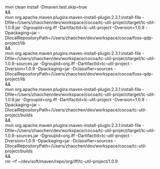 mvn clean install -Dmaven.test.skip=true \
&& \
mvn org.apache.maven.plugins:maven-install-plugin:2.3.1:install-file -Dfile=/Users/zhaochen/dev/workspace/cocoa/tc-util-project/target/tc-util-1.0.9.jar -DgroupId=org.iff -DartifactId=tc-util-project -Dversion=1.0.9 -Dpackaging=jar -DlocalRepositoryPath=/Users/zhaochen/dev/workspace/cocoa/foss-qdp-project/lib \
&& \
mvn org.apache.maven.plugins:maven-install-plugin:2.3.1:install-file -Dfile=/Users/zhaochen/dev/workspace/cocoa/tc-util-project/target/tc-util-1.0.9-sources.jar -DgroupId=org.iff -DartifactId=tc-util-project -Dversion=1.0.9 -Dpackaging=jar -Dclassifier=sources -DlocalRepositoryPath=/Users/zhaochen/dev/workspace/cocoa/foss-qdp-project/lib \
&& \
mvn org.apache.maven.plugins:maven-install-plugin:2.3.1:install-file -Dfile=/Users/zhaochen/dev/workspace/cocoa/tc-util-project/target/tc-util-1.0.9.jar -DgroupId=org.iff -DartifactId=tc-util-project -Dversion=1.0.9 -Dpackaging=jar -DlocalRepositoryPath=/Users/zhaochen/dev/workspace/cocoa/tc-util-project/builds \
&& \
mvn org.apache.maven.plugins:maven-install-plugin:2.3.1:install-file -Dfile=/Users/zhaochen/dev/workspace/cocoa/tc-util-project/target/tc-util-1.0.9-sources.jar -DgroupId=org.iff -DartifactId=tc-util-project -Dversion=1.0.9 -Dpackaging=jar -Dclassifier=sources -DlocalRepositoryPath=/Users/zhaochen/dev/workspace/cocoa/tc-util-project/builds \
&& \
rm -rf ~/dev/soft/maven/repo/org/iff/tc-util-project/1.0.9


